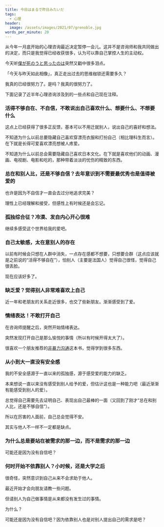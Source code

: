 ```yaml
---
title: 今日はまるで昨日みたいだ
tags:
  - 心理
header:
  image: /assets/images/2021/07/grenoble.jpg
words_per_minute: 20
---
```

从今年一月底开始的心理咨询最近决定暂停一会儿。这并不是咨询师和我共同做出的决定，而只是我觉得已经收获很多，认为可以靠自己掌控人生的主动权。

今天听[僕が死のうと思ったのは](https://music.douban.com/subject/24859695/)突然又戳中很多泪点。

「今天与昨天如此相像」，真正走出过去的思维枷锁还需要多久？

我真的已经很努力了。是吗？我真的很努力了。

下面记录了近半年心理咨询涉及到的一些点和自己现在注释。

### 活得不够自在、不自信，不敢说出自己喜欢什么、想要什么、不想要什么

这点上已经获得了很多正反馈，基本可以不用迁就别人，说出自己的喜好和想法。

不知道为什么以前总要隐藏自己喜欢穿漂亮衣服和打扮自己（相比理科生而言）。在下就是长得可爱喜欢漂亮想被人疼爱。

不知道为什么以前总会需要隐藏自己喜欢日本文化。在下就是喜欢他们的动画、漫画、电视剧、电影和吃的，那种带着淡淡的忧伤的精致的东西。

### 总在和别人比，还是不够自信？去年意识到不需要最优秀也是值得被爱的

也许是因为不自信才一直会去过分地追求完美？

理性上已经理解和接受，但感性上有时候还是会忘记。

### 孤独综合征？冷漠、发自内心开心很难

继续多感受这个世界给我的爱吧。

### 自己太敏感，太在意别人的存在

以前有时候会只想在人群中消失，一点存在感都不想要，只想要合群（这点应该就是之前说的“活得不够自在”），怕别人（主要是法国人）觉得自己很怪，觉得自己很丢脸。

现在应该好多了。

### 缺乏爱？觉得别人非常难喜欢上自己

近一年和老朋友的关系走近很多，也交了些新朋友。渐渐感受到了爱。

### 情绪表达！不敢打开自己

在咨询师提醒之后，突然开始情绪表达。

突然发现打开自己是那么愉悦的事情（所以有时候开得太大了）。

很喜欢一个朋友推荐的[非暴力沟通](https://book.douban.com/subject/3533221/)这本书，觉得学到很多东西。

### 从小到大一直没有安全感

我的不安全感源于一直以来的孤独感，源于感受爱的能力的缺乏。

本来想说一直以来没有感受到别人给予的爱，但估计这也是一种能力吧（最近渐渐有能感受到别人的爱）。

总觉得自己需要先去证明自己、表现出自己最棒的一面（又回到了刚才“总在和别人比，还是不够自信”）。

所以在厉害的人面前，自己总会觉得不安。

其实与他人不一样不一定都是缺点。

### 为什么总是要站在被需求的那一边，而不是需求的那一边

可能还是因为没有自信吧？

### 何时开始不依靠别人？小时候，还是大学之后

很奇怪，突然意识到自己从来不会求助于他人。

最近开始才会向朋友请教一些问题。

但请别人为自己做事情是从来都没有发生过的事情。

为什么？

可能还是因为没有自信吧？因为依靠别人也是对别人提出自己的需求是吧？
